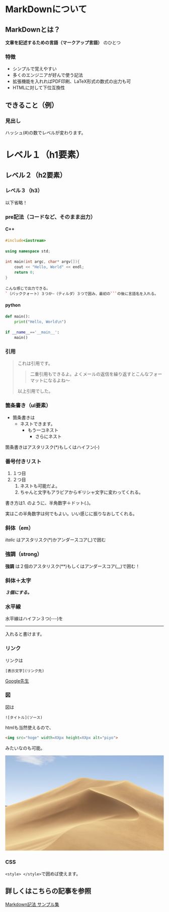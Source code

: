 # MarkDownについて

## MarkDownとは？

__文章を記述するための言語（マークアップ言語）__ のひとつ

### 特徴

* シンプルで覚えやすい
* 多くのエンジニアが好んで使う記法
* 拡張機能を入れればPDF印刷、LaTeX形式の数式の出力も可
* HTMLに対して下位互換性

## できること（例）

### 見出し

ハッシュ(#)の数でレベルが変わります。

# レベル１（h1要素）

## レベル２（h2要素）

### レベル３（h3）

以下省略！

### pre記法（コードなど、そのまま出力）

#### C++

```cpp
#include<iostream>

using namespace std;

int main(int argc, char* argv[]){
    cout << "Hello, World" << endl;
    return 0;
}

こんな感じで出力できる。
`（バッククォート）３つか~（ティルダ）３つで囲み、最初の```の後に言語名を入れる。
```

#### python

```py
def main():
    print("Hello, World\n")

if __name__=='__main__':
    main()
```

### 引用

> これは引用です。
> > 二重引用もできるよ。よくメールの返信を繰り返すとこんなフォーマットになるよね～
> 
> 以上引用でした。

### 箇条書き（ul要素）

* 箇条書きは
  * ネストできます。
    * もう一コネスト
      * さらにネスト

箇条書きはアスタリスク(*)もしくはハイフン(-)

### 番号付きリスト

1. １つ目
2. ２つ目
    1. ネストも可能だよ。
    2. ちゃんと文字もアラビアからギリシャ文字に変わってくれる。

書き方は1. のように、半角数字＋ドット(.)。

実はこの半角数字は何でもよい。いい感じに振りなおしてくれる。

### 斜体（em）

_italic_ はアスタリスク(\*)かアンダースコア(\_)で囲む

### 強調（strong）

__強調__ は２個のアスタリスク(**)もしくはアンダースコア(__)で囲む！

### 斜体＋太字

___３個にする。___

### 水平線

水平線はハイフン３つ(---)を

---

入れると書けます。

### リンク

リンクは

```
[表示文字](リンク先)
```

[Google先生](https://www.google.co.jp/)

### 図

図は

```
![タイトル](ソース)
```

htmlも当然使えるので、

```html
<img src="hoge" width=XXpx height=XXpx alt="piyo">
```

みたいなのも可能。

![画像](mojave.png)

### CSS

`<style> </style>`で囲めば使えます。

## 詳しくはこちらの記事を参照

[Markdown記法 サンプル集](https://qiita.com/tbpgr/items/989c6badefff69377da7)